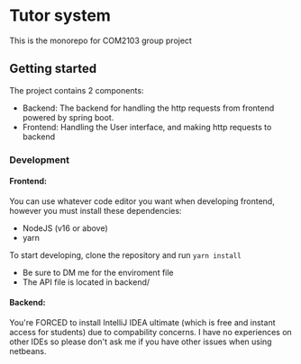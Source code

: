 # Tutor system
This is the monorepo for COM2103 group project

## Getting started

The project contains 2 components:

* Backend: The backend for handling the http requests from frontend powered by spring boot.
* Frontend: Handling the User interface, and making http requests to backend

### Development

#### Frontend:

You can use whatever code editor you want when developing frontend, however you must install these dependencies:
* NodeJS (v16 or above)
* yarn

To start developing, clone the repository and run `yarn install`

* Be sure to DM me for the enviroment file
* The API file is located in backend/
#### Backend:

You're FORCED to install IntelliJ IDEA ultimate (which is free and instant access for students) due to compability concerns. I have no experiences on other IDEs so please don't ask me if you have other issues when using netbeans.


